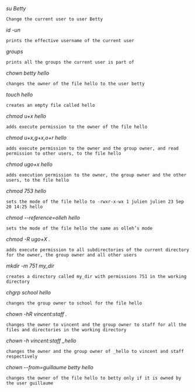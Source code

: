 *su Betty*

```Change the current user to user Betty```

*id -un*

```prints the effective username of the current user```

*groups*

```prints all the groups the current user is part of```

*chown betty hello*

```changes the owner of the file hello to the user betty```

*touch hello*

```creates an empty file called hello```

*chmod u+x hello*

```adds execute permission to the owner of the file hello```

*chmod u+x,g+x,o+r hello*

```adds execute permission to the owner and the group owner, and read permission to other users, to the file hello```

*chmod ugo+x hello*

```adds execution permission to the owner, the group owner and the other users, to the file hello```

*chmod 753 hello*

```sets the mode of the file hello to -rwxr-x-wx 1 julien julien 23 Sep 20 14:25 hello```

*chmod --reference=olleh hello*

```sets the mode of the file hello the same as olleh’s mode```

*chmod -R ugo+X .*

```adds execute permission to all subdirectories of the current directory for the owner, the group owner and all other users```

*mkdir -m 751 my_dir*

```creates a directory called my_dir with permissions 751 in the working directory```

*chgrp school hello*

```changes the group owner to school for the file hello```

*chown -hR vincent:staff .*

```changes the owner to vincent and the group owner to staff for all the files and directories in the working directory```

*chown -h vincent:staff _hello*

```changes the owner and the group owner of _hello to vincent and staff respectively```

*chown --from=guillaume betty hello*

```changes the owner of the file hello to betty only if it is owned by the user guillaume```
